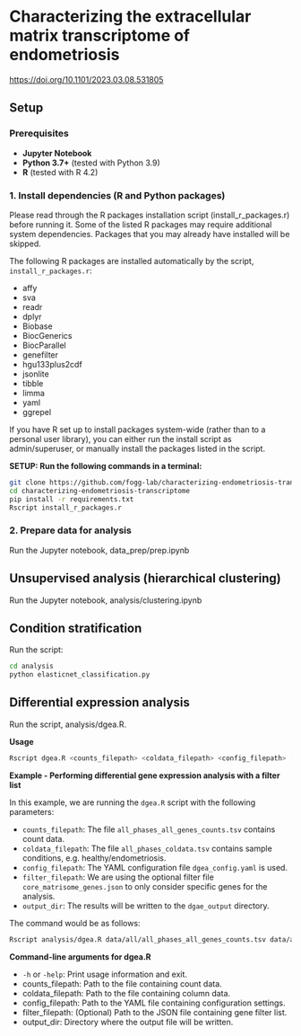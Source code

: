 # Characterizing the extracellular matrix transcriptome of endometriosis

https://doi.org/10.1101/2023.03.08.531805

## Setup

### Prerequisites

- **Jupyter Notebook**
- **Python 3.7+** (tested with Python 3.9)
- **R** (tested with R 4.2)

### 1. Install dependencies (R and Python packages)

Please read through the R packages installation script (install_r_packages.r) before running it. Some of the listed R packages may require additional system dependencies. Packages that you may already have installed will be skipped.

The following R packages are installed automatically by the script, `install_r_packages.r`:
- affy
- sva
- readr
- dplyr
- Biobase
- BiocGenerics
- BiocParallel
- genefilter
- hgu133plus2cdf
- jsonlite
- tibble
- limma
- yaml
- ggrepel

If you have R set up to install packages system-wide (rather than to a personal user library), you can either run the install script as admin/superuser, or manually install the packages listed in the script.

**SETUP: Run the following commands in a terminal:**

```zsh
git clone https://github.com/fogg-lab/characterizing-endometriosis-transcriptome.git
cd characterizing-endometriosis-transcriptome
pip install -r requirements.txt
Rscript install_r_packages.r
```

### 2. Prepare data for analysis

Run the Jupyter notebook, data_prep/prep.ipynb

## Unsupervised analysis (hierarchical clustering)

Run the Jupyter notebook, analysis/clustering.ipynb

## Condition stratification

Run the script:

```zsh
cd analysis
python elasticnet_classification.py
```

## Differential expression analysis

Run the script, analysis/dgea.R.

**Usage**

```zsh
Rscript dgea.R <counts_filepath> <coldata_filepath> <config_filepath> [<filter_filepath>] <output_dir>
```

**Example - Performing differential gene expression analysis with a filter list**

In this example, we are running the `dgea.R` script with the following parameters:

- `counts_filepath`: The file `all_phases_all_genes_counts.tsv` contains count data. 
- `coldata_filepath`: The file `all_phases_coldata.tsv` contains sample conditions, e.g. healthy/endometriosis.
- `config_filepath`: The YAML configuration file `dgea_config.yaml` is used.
- `filter_filepath`: We are using the optional filter file `core_matrisome_genes.json` to only consider specific genes for the analysis.
- `output_dir`: The results will be written to the `dgae_output` directory.

The command would be as follows:

```zsh
Rscript analysis/dgea.R data/all/all_phases_all_genes_counts.tsv data/all/all_phases_coldata.tsv analysis/dgea_config.yaml analysis/core_matrisome_genes.json dgae_output
```

**Command-line arguments for dgea.R**
- `-h` or `-help`: Print usage information and exit.
- counts_filepath: Path to the file containing count data.
- coldata_filepath: Path to the file containing column data.
- config_filepath: Path to the YAML file containing configuration settings.
- filter_filepath: (Optional) Path to the JSON file containing gene filter list.
- output_dir: Directory where the output file will be written.
